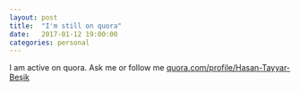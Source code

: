 ```yaml
---
layout: post
title:  "I'm still on quora"
date:   2017-01-12 19:00:00
categories: personal
---
```


I am active on quora. Ask me or follow me [quora.com/profile/Hasan-Tayyar-Beşik](https://www.quora.com/profile/Hasan-Tayyar-Be%C5%9Fik)
